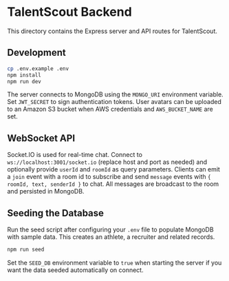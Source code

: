# TalentScout Backend

This directory contains the Express server and API routes for TalentScout.

## Development

```bash
cp .env.example .env
npm install
npm run dev
```

The server connects to MongoDB using the `MONGO_URI` environment variable. Set `JWT_SECRET` to sign authentication tokens. User avatars can be uploaded to an Amazon S3 bucket when AWS credentials and `AWS_BUCKET_NAME` are set.

## WebSocket API

Socket.IO is used for real-time chat. Connect to `ws://localhost:3001/socket.io` (replace host and port as needed) and optionally provide `userId` and `roomId` as query parameters. Clients can emit a `join` event with a room id to subscribe and send `message` events with `{ roomId, text, senderId }` to chat. All messages are broadcast to the room and persisted in MongoDB.

## Seeding the Database

Run the seed script after configuring your `.env` file to populate MongoDB with sample data. This creates an athlete, a recruiter and related records.

```bash
npm run seed
```

Set the `SEED_DB` environment variable to `true` when starting the server if you want the data seeded automatically on connect.
